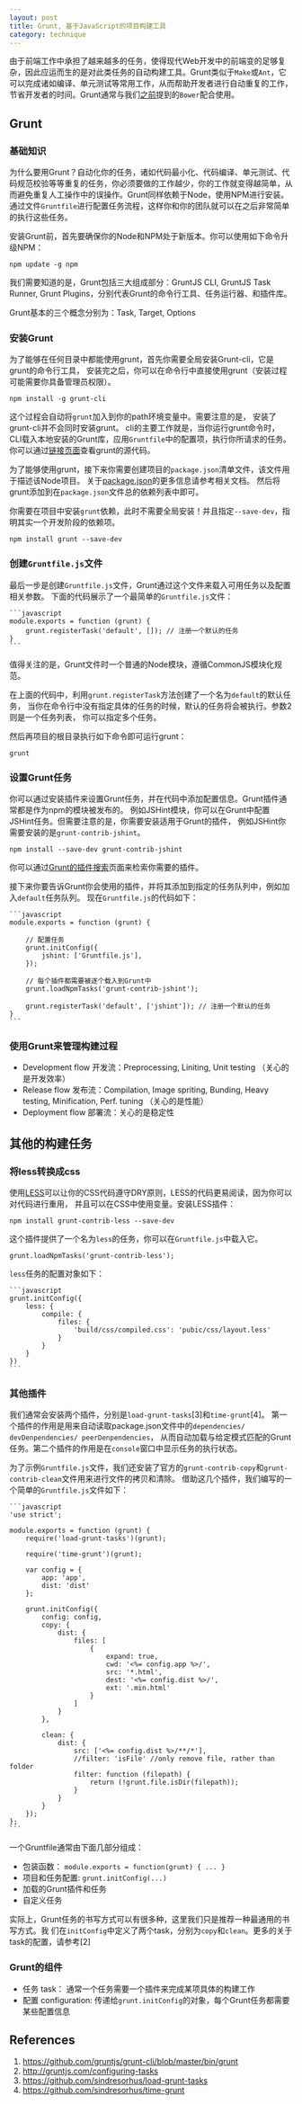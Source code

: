 ```yaml
---
layout: post
title: Grunt, 基于JavaScript的项目构建工具
category: technique
---
```


由于前端工作中承担了越来越多的任务，使得现代Web开发中的前端变的足够复杂，因此应运而生的是对此类任务的自动构建工具。Grunt类似于`Make`或`Ant`，它可以完成诸如编译、单元测试等常用工作，从而帮助开发者进行自动重复的工作，节省开发者的时间。Grunt通常与我们[之前](http://wwsun.me/posts/bower-post.html)提到的`Bower`配合使用。

<!--more-->

## Grunt

### 基础知识

为什么要用Grunt？自动化你的任务，诸如代码最小化、代码编译、单元测试、代码规范校验等等重复的任务，你必须要做的工作越少，你的工作就变得越简单，从而避免重复人工操作中的误操作。Grunt同样依赖于Node，使用NPM进行安装。通过文件`Gruntfile`进行配置任务流程，这样你和你的团队就可以在之后非常简单的执行这些任务。

安装Grunt前，首先要确保你的Node和NPM处于新版本。你可以使用如下命令升级NPM：
	
	npm update -g npm

我们需要知道的是，Grunt包括三大组成部分：GruntJS CLI, GruntJS Task Runner, Grunt Plugins，分别代表Grunt的命令行工具、任务运行器、和插件库。

Grunt基本的三个概念分别为：Task, Target, Options

### 安装Grunt

为了能够在任何目录中都能使用grunt，首先你需要全局安装Grunt-cli，它是grunt的命令行工具，
安装完之后，你可以在命令行中直接使用grunt（安装过程可能需要你具备管理员权限）。

	npm install -g grunt-cli

这个过程会自动将`grunt`加入到你的path环境变量中。需要注意的是，
安装了grunt-cli并不会同时安装grunt。 cli的主要工作就是，当你运行grunt命令时，
CLI载入本地安装的Grunt库，应用`Gruntfile`中的配置项，执行你所请求的任务。
你可以通过[链接页面](https://github.com/gruntjs/grunt-cli/blob/master/bin/grunt)查看grunt的源代码。

为了能够使用grunt，接下来你需要创建项目的`package.json`清单文件，该文件用于描述该Node项目。
关于[package.json](https://docs.npmjs.com/files/package.json)的更多信息请参考相关文档。
然后将grunt添加到在`package.json`文件总的依赖列表中即可。

你需要在项目中安装`grunt`依赖，此时不需要全局安装！并且指定`--save-dev`，指明其实一个开发阶段的依赖项。

	npm install grunt --save-dev

### 创建`Gruntfile.js`文件

最后一步是创建`Gruntfile.js`文件，Grunt通过这个文件来载入可用任务以及配置相关参数。
下面的代码展示了一个最简单的`Gruntfile.js`文件：

	```javascript
	module.exports = function (grunt) {
		grunt.registerTask('default', []); // 注册一个默认的任务
	}
	```
	
值得关注的是，Grunt文件时一个普通的Node模块，遵循CommonJS模块化规范。

在上面的代码中，利用`grunt.registerTask`方法创建了一个名为`default`的默认任务，
当你在命令行中没有指定具体的任务的时候，默认的任务将会被执行。参数2则是一个任务列表，
你可以指定多个任务。

然后再项目的根目录执行如下命令即可运行grunt：

	grunt

### 设置Grunt任务

你可以通过安装插件来设置Grunt任务，并在代码中添加配置信息。Grunt插件通常都是作为npm的模块被发布的。
例如JSHint模块，你可以在Grunt中配置JSHint任务。但需要注意的是，你需要安装适用于Grunt的插件，
例如JSHint你需要安装的是`grunt-contrib-jshint`。

	npm install --save-dev grunt-contrib-jshint

你可以通过[Grunt的插件搜索](http://gruntjs.com/plugins)页面来检索你需要的插件。

接下来你要告诉Grunt你会使用的插件，并将其添加到指定的任务队列中，例如加入`default`任务队列。
现在`Gruntfile.js`的代码如下：

	```javascript
	module.exports = function (grunt) {
		
		// 配置任务
		grunt.initConfig({
			jshint: ['Gruntfile.js'],
		});
		
		// 每个插件都需要被逐个载入到Grunt中
		grunt.loadNpmTasks('grunt-contrib-jshint');
		
		grunt.registerTask('default', ['jshint']); // 注册一个默认的任务
	}
	```

### 使用Grunt来管理构建过程

- Development flow 开发流：Preprocessing, Liniting, Unit testing （关心的是开发效率）
- Release flow 发布流：Compilation, Image spriting, Bunding, Heavy testing, Minification, Perf. tuning （关心的是性能）
- Deployment flow 部署流：关心的是稳定性

## 其他的构建任务

### 将less转换成css

使用[LESS](http://lesscss.org/)可以让你的CSS代码遵守DRY原则，LESS的代码更易阅读，因为你可以对代码进行重用，
并且可以在CSS中使用变量。安装LESS插件：

	npm install grunt-contrib-less --save-dev
	
这个插件提供了一个名为`less`的任务，你可以在`Gruntfile.js`中载入它。

	grunt.loadNpmTasks('grunt-contrib-less');
	
`less`任务的配置对象如下：

	```javascript
	grunt.initConfig({
		less: {
			compile: {
				files: {
					'build/css/compiled.css': 'pubic/css/layout.less'
				}	
			}
		}
	})
	```

### 其他插件

我们通常会安装两个插件，分别是`load-grunt-tasks`[3]和`time-grunt`[4]。
第一个插件的作用是用来自动读取package.json文件中的`dependencies/ devDenpendencies/ peerDenpendencies`，
从而自动加载与给定模式匹配的Grunt任务。第二个插件的作用是在`console`窗口中显示任务的执行状态。

为了示例`Gruntfile.js`文件，我们还安装了官方的`grunt-contrib-copy`和`grunt-contrib-clean`文件用来进行文件的拷贝和清除。
借助这几个插件，我们编写的一个简单的`Gruntfile.js`文件如下：

	```javascript
	'use strict';
	
	module.exports = function (grunt) {
	    require('load-grunt-tasks')(grunt);
	
	    require('time-grunt')(grunt);
	
	    var config = {
	        app: 'app',
	        dist: 'dist'
	    };
	
	    grunt.initConfig({
	        config: config,
	        copy: {
	            dist: {
	                files: [
	                    {
	                        expand: true,
	                        cwd: '<%= config.app %>/',
	                        src: '*.html',
	                        dest: '<%= config.dist %>/',
	                        ext: '.min.html'
	                    }
	                ]
	            }
	        },
	
	        clean: {
	            dist: {
	                src: ['<%= config.dist %>/**/*'],
	                //filter: 'isFile' //only remove file, rather than folder
	                filter: function (filepath) {
	                    return (!grunt.file.isDir(filepath));
	                }
	            }
	        }
	    });
	};
	```

一个Gruntfile通常由下面几部分组成：

- 包装函数： `module.exports = function(grunt) { ... }`
- 项目和任务配置: `grunt.initConfig(...)`
- 加载的Grunt插件和任务
- 自定义任务


实际上，Grunt任务的书写方式可以有很多种，这里我们只是推荐一种最通用的书写方式。我
们在`initConfig`中定义了两个task，分别为`copy`和`clean`。更多的关于task的配置，请参考[2]

### Grunt的组件

- 任务 task： 通常一个任务需要一个插件来完成某项具体的构建工作
- 配置 configuration: 传递给`grunt.initConfig`的对象，每个Grunt任务都需要某些配置信息

## References

1. https://github.com/gruntjs/grunt-cli/blob/master/bin/grunt
2. http://gruntjs.com/configuring-tasks
3. https://github.com/sindresorhus/load-grunt-tasks
4. https://github.com/sindresorhus/time-grunt